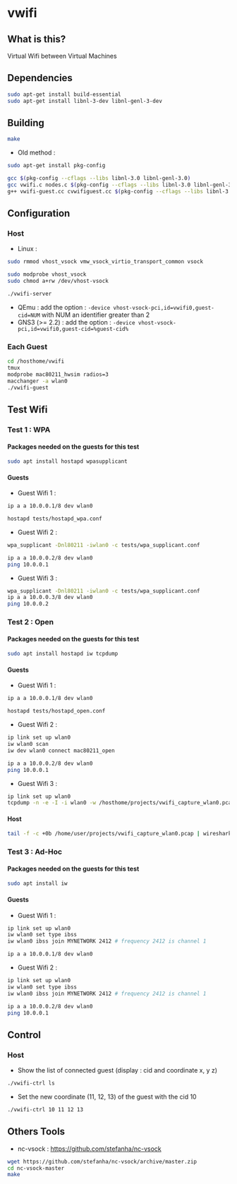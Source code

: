 # vwifi

## What is this?

Virtual Wifi between Virtual Machines

## Dependencies

```bash
sudo apt-get install build-essential
sudo apt-get install libnl-3-dev libnl-genl-3-dev
```

## Building

```bash
make
```

* Old method :

```bash
sudo apt-get install pkg-config

gcc $(pkg-config --cflags --libs libnl-3.0 libnl-genl-3.0)
gcc vwifi.c nodes.c $(pkg-config --cflags --libs libnl-3.0 libnl-genl-3.0) -o vwifi
g++ vwifi-guest.cc cvwifiguest.cc $(pkg-config --cflags --libs libnl-3.0 libnl-genl-3.0) -o vwifi -lpthread -DDEBUG
```


## Configuration

### Host

 - Linux :

```bash
sudo rmmod vhost_vsock vmw_vsock_virtio_transport_common vsock

sudo modprobe vhost_vsock
sudo chmod a+rw /dev/vhost-vsock

./vwifi-server
```

 - QEmu : add the option : `-device vhost-vsock-pci,id=vwifi0,guest-cid=NUM` with NUM an identifier greater than  2
 - GNS3 (>= 2.2) : add the option : `-device vhost-vsock-pci,id=vwifi0,guest-cid=%guest-cid%`

### Each Guest

```bash
cd /hosthome/vwifi
tmux
modprobe mac80211_hwsim radios=3
macchanger -a wlan0
./vwifi-guest
```

## Test Wifi

### Test 1 : WPA

#### Packages needed on the guests for this test

```bash
sudo apt install hostapd wpasupplicant
```

#### Guests

* Guest Wifi 1 :

```bash
ip a a 10.0.0.1/8 dev wlan0

hostapd tests/hostapd_wpa.conf
```

* Guest Wifi 2 :
```bash
wpa_supplicant -Dnl80211 -iwlan0 -c tests/wpa_supplicant.conf

ip a a 10.0.0.2/8 dev wlan0
ping 10.0.0.1
```

* Guest Wifi 3 :
```bash
wpa_supplicant -Dnl80211 -iwlan0 -c tests/wpa_supplicant.conf
ip a a 10.0.0.3/8 dev wlan0
ping 10.0.0.2
```

### Test 2 : Open

#### Packages needed on the guests for this test

```bash
sudo apt install hostapd iw tcpdump
```

#### Guests

* Guest Wifi 1 :

```bash
ip a a 10.0.0.1/8 dev wlan0

hostapd tests/hostapd_open.conf
```

* Guest Wifi 2 :
```bash
ip link set up wlan0
iw wlan0 scan
iw dev wlan0 connect mac80211_open

ip a a 10.0.0.2/8 dev wlan0
ping 10.0.0.1
```

* Guest Wifi 3 :
```bash
ip link set up wlan0
tcpdump -n -e -I -i wlan0 -w /hosthome/projects/vwifi_capture_wlan0.pcap
```

#### Host

```bash
tail -f -c +0b /home/user/projects/vwifi_capture_wlan0.pcap | wireshark -k -i -
```

### Test 3 : Ad-Hoc

#### Packages needed on the guests for this test

```bash
sudo apt install iw
```

#### Guests

* Guest Wifi 1 :
```bash
ip link set up wlan0
iw wlan0 set type ibss
iw wlan0 ibss join MYNETWORK 2412 # frequency 2412 is channel 1

ip a a 10.0.0.1/8 dev wlan0
```

* Guest Wifi 2 :
```bash
ip link set up wlan0
iw wlan0 set type ibss
iw wlan0 ibss join MYNETWORK 2412 # frequency 2412 is channel 1

ip a a 10.0.0.2/8 dev wlan0
ping 10.0.0.1
```

## Control

### Host

* Show the list of connected guest (display : cid and coordinate x, y z)
```bash
./vwifi-ctrl ls
```

* Set the new coordinate (11, 12, 13) of the guest with the cid 10
```bash
./vwifi-ctrl 10 11 12 13
```

## Others Tools

* nc-vsock : https://github.com/stefanha/nc-vsock
```bash
wget https://github.com/stefanha/nc-vsock/archive/master.zip
cd nc-vsock-master
make
```
